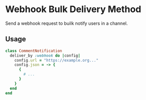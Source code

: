 # Webhook Bulk Delivery Method

Send a webhook request to builk notify users in a channel.

## Usage

```ruby
class CommentNotification
  deliver_by :webhook do |config|
    config.url = "https://example.org..."
    config.json = -> {
      {
        # ...
      }
    }
  end
end
```
